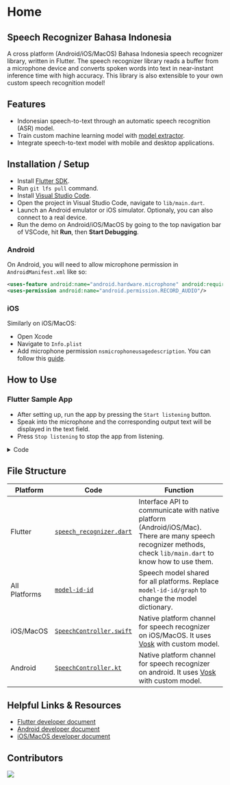 # Home

## Speech Recognizer Bahasa Indonesia

A cross platform (Android/iOS/MacOS) Bahasa Indonesia speech recognizer library, written in Flutter. The speech recognizer library reads a buffer from a microphone device and converts spoken words into text in near-instant inference time with high accuracy. This library is also extensible to your own custom speech recognition model!

## Features

- Indonesian speech-to-text through an automatic speech recognition (ASR) model.
- Train custom machine learning model with [model extractor](https://github.com/bookbot-kids/speech-recognizer-bahasa-indonesian/tree/main/model_extractor).
- Integrate speech-to-text model with mobile and desktop applications.

## Installation / Setup

- Install [Flutter SDK](https://docs.flutter.dev/get-started/install).
- Run `git lfs pull` command.
- Install [Visual Studio Code](https://code.visualstudio.com/).
- Open the project in Visual Studio Code, navigate to `lib/main.dart`.
- Launch an Android emulator or iOS simulator. Optionaly, you can also connect to a real device.
- Run the demo on Android/iOS/MacOS by going to the top navigation bar of VSCode, hit **Run**, then **Start Debugging**.

### Android

On Android, you will need to allow microphone permission in `AndroidManifest.xml` like so:

```xml
<uses-feature android:name="android.hardware.microphone" android:required="false"/>
<uses-permission android:name="android.permission.RECORD_AUDIO"/>
```

### iOS

Similarly on iOS/MacOS:

- Open Xcode
- Navigate to `Info.plist`
- Add microphone permission `nsmicrophoneusagedescription`. You can follow this [guide](https://stackoverflow.com/a/38498347/719212).

## How to Use

### Flutter Sample App

- After setting up, run the app by pressing the `Start listening` button.
- Speak into the microphone and the corresponding output text will be displayed in the text field.
- Press `Stop listening` to stop the app from listening.

<details>
  <summary>Code</summary>

```dart
import 'package:speech_recognizer/speech_recognizer.dart';

// setup listener by implements SpeechListener in your class
class _MyHomePageState implements SpeechListener {
  final recognizer = SpeechController.shared;

  Future<void> _setup() async {
    // ask for recording permission
    final permissions = await recognizer.permissions();
    if (permissions == AudioSpeechPermission.undetermined) {
      await recognizer.authorize();
    }

    if (await recognizer.permissions() != AudioSpeechPermission.authorized) {
      return;
    }

    // initialize recognizer model with indonesian langauge
    await recognizer.initSpeech('id');
    // register listener in this class
    recognizer.addListener(this);

    // start to listen voice on microphone
    recognizer.listen();
  }

  /// This is the output text listener while speaking
  @override
  void onResult(Map result, bool wasEndpoint) {
    // normalized result
    List<List<String>> candidates = result.containsKey('partial')
        ? [result['partial'].trim().split(' ')]
        : result['alternatives']
            .map((x) => x['text'].trim().split(' ').cast<String>().toList())
            .toList()
            .cast<List<String>>();
    // print recognized words
    print(candidates);
  }
}
```

</details>

<!-- TODO: add other platforms -->

## File Structure

| Platform      | Code                                                                                                                                                                                                   | Function                                                                                                                                                      |
| ------------- | ------------------------------------------------------------------------------------------------------------------------------------------------------------------------------------------------------ | ------------------------------------------------------------------------------------------------------------------------------------------------------------- |
| Flutter       | [`speech_recognizer.dart`](https://github.com/bookbot-kids/speech-recognizer-bahasa-indonesian/blob/main/speech_recognizer/lib/speech_recognizer.dart)                                                 | Interface API to communicate with native platform (Android/iOS/Mac). There are many speech recognizer methods, check `lib/main.dart` to know how to use them. |
| All Platforms | [`model-id-id`](https://github.com/bookbot-kids/speech-recognizer-bahasa-indonesian/tree/main/speech_recognizer/android/models/src/main/assets/model-id-id)                                            | Speech model shared for all platforms. Replace `model-id-id/graph` to change the model dictionary.                                                            |
| iOS/MacOS     | [`SpeechController.swift`](https://github.com/bookbot-kids/speech-recognizer-bahasa-indonesian/blob/main/speech_recognizer/swift/SpeechController.swift)                                               | Native platform channel for speech recognizer on iOS/MacOS. It uses [Vosk](https://github.com/alphacep/vosk-api) with custom model.                           |
| Android       | [`SpeechController.kt`](https://github.com/bookbot-kids/speech-recognizer-bahasa-indonesian/blob/main/speech_recognizer/android/app/src/main/kotlin/com/bookbot/speech_recognizer/SpeechController.kt) | Native platform channel for speech recognizer on android. It uses [Vosk](https://github.com/alphacep/vosk-api) with custom model.                             |

## Helpful Links & Resources

- [Flutter developer document](https://docs.flutter.dev/)
- [Android developer document](https://developer.android.com/docs)
- [iOS/MacOS developer document](https://developer.apple.com/documentation/)

## Contributors

<a href="https://github.com/bookbot-kids//graphs/contributors">
  <img src="https://contrib.rocks/image?repo=bookbot-kids/speech-recognizer-bahasa-indonesian" />
</a>
